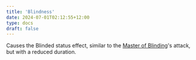 ```yaml
---
title: 'Blindness'
date: 2024-07-01T02:12:55+12:00
type: docs
draft: false
---
```


Causes the Blinded status effect, similar to the [Master of Blinding](https://noita.wiki.gg/wiki/Sokaisunmestari)'s attack, but with a reduced duration.
